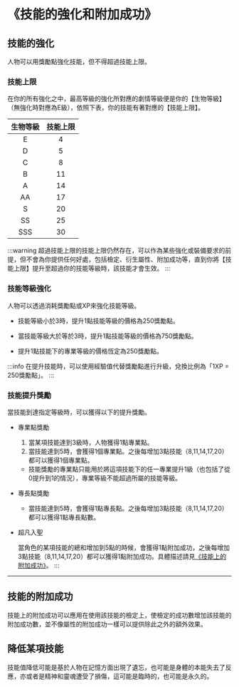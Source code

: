 # 《技能的強化和附加成功》

## 技能的強化

人物可以用獎勵點強化技能，但不得超過技能上限。

### 技能上限

在你的所有強化之中，最高等級的強化所對應的劇情等級便是你的【生物等級】（無強化時對應為E級），依照下表，你的技能有著對應的【技能上限】。

| 生物等級 | 技能上限  |
|:-:|:-:|
| E | 4  |
| D | 5  |
| C | 8  |
| B | 11  |
| A | 14  |
| AA | 17  |
| S | 20  |
| SS | 25  |
| SSS | 30  |

:::warning
超過技能上限的技能上限仍然存在，可以作為某些強化或裝備要求的前提，但不會為你提供任何好處，包括檢定、衍生屬性、附加成功等，直到你將【技能上限】提升至超過你的技能等級時，該技能才會生效。
:::

### 技能等級強化

人物可以透過消耗獎勵點或XP來強化技能等級。

* 技能等級小於3時，提升1點技能等級的價格為250獎勵點。

* 當技能等級大於等於3時，提升1點技能等級的價格為750獎勵點。

* 提升1點技能下的專業等級的價格恆定為250獎勵點。

:::info
在提升技能時，可以使用經驗值代替獎勵點進行升級，兌換比例為「1XP = 250獎勵點」。
:::

### 技能提升獎勵

當技能到達指定等級時，可以獲得以下的提升獎勵。

* 專業點獎勵

  1. 當某項技能達到3級時，人物獲得1點專業點。
  2. 當技能達到5時，會獲得1個專業點。之後每增加3點技能（8,11,14,17,20）都可以獲得1個專業點。
  * 技能獎勵的專業點只能用於將這項技能下的任一專業提升1級（也包括了從0提升到1的情況），專業等級不能超過所屬的技能等級。

* 專長點獎勵

  * 當技能達到5時，會獲得1點專長點。之後每增加3點技能（8,11,14,17,20）都可以獲得1點專長點數。

* 超凡入聖

  當角色的某項技能的總和增加到5點的時候，會獲得1點附加成功，之後每增加3點技能（8,11,14,17,20）都可以獲得1點附加成功。具體描述請見[《技能上的附加成功》](#技能的附加成功)。
:::

---

## 技能的附加成功

技能上的附加成功可以應用在使用該技能的檢定上，使檢定的成功數增加該技能的附加成功數，並不像屬性的附加成功一樣可以提供除此之外的額外效果。

## 降低某項技能

技能值降低可能是基於人物在記憶方面出現了遺忘，也可能是身體的本能失去了反應，亦或者是精神和靈魂遭受了損傷，這可能是臨時的，也可能是永久的。
